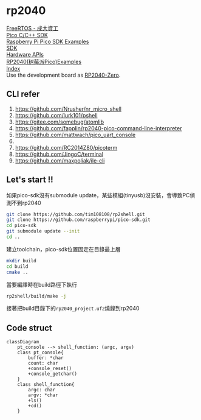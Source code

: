 # rp2040
[FreeRTOS - 成大資工](https://wiki.csie.ncku.edu.tw/embedded/freertos)  
[Pico C/C++ SDK](https://www.waveshare.net/w/upload/5/5f/Pico_c_sdk.pdf)  
[Raspberry Pi Pico SDK Examples](https://github.com/raspberrypi/pico-examples)  
[SDK](https://datasheets.raspberrypi.com/pico/raspberry-pi-pico-c-sdk.pdf)  
[Hardware APIs](https://www.raspberrypi.com/documentation/pico-sdk/hardware.html)  
[RP2040(树莓派Pico)Examples](https://www.taterli.com/7504/)  
[Index](https://ece4760.github.io/)  
Use the development board as [RP2040-Zero](https://www.waveshare.net/wiki/RP2040-Zero).  
## CLI refer
1. https://github.com/Nrusher/nr_micro_shell
2. https://github.com/lurk101/pshell
3. https://gitee.com/somebug/atomlib
4. https://github.com/fapplin/rp2040-pico-command-line-interpreter
5. https://github.com/mattwach/pico_uart_console
6. 
7. https://github.com/RC2014Z80/picoterm 
8. https://github.com/JingoC/terminal
9. https://github.com/maxpoliak/ile-cli

## Let's start !!  
如果pico-sdk沒有submodule update，某些模組(tinyusb)沒安裝，會導致PC偵測不到rp2040  
```bash
git clone https://github.com/tim108108/rp2shell.git
git clone https://github.com/raspberrypi/pico-sdk.git
cd pico-sdk
git submodule update --init
cd ..
```
建立toolchain，pico-sdk位置固定在目錄最上層  
```bash
mkdir build
cd build
cmake ..
```
當要編譯時在build路徑下執行
```bash
rp2shell/build/make -j
```
接著把build目錄下的`rp2040_project.uf2`燒錄到rp2040

## Code struct
```mermaid
classDiagram
    pt_console --> shell_function: (argc, argv)
    class pt_console{
        buffer: *char
        count: char
        +console_reset()
        +console_getchar()
    }
    class shell_function{
        argc: char
        argv: *char
        +ls()
        +cd()
    }
```